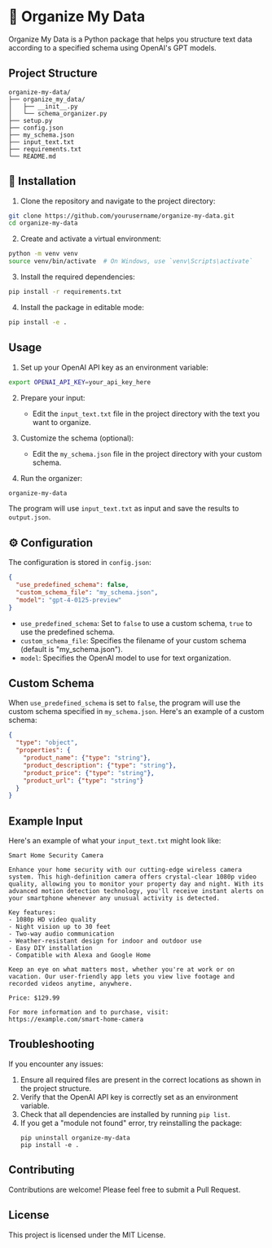 # 🧠 Organize My Data

Organize My Data is a Python package that helps you structure text data according to a specified schema using OpenAI's GPT models.

## Project Structure

```
organize-my-data/
├── organize_my_data/
│   ├── __init__.py
│   └── schema_organizer.py
├── setup.py
├── config.json
├── my_schema.json
├── input_text.txt
├── requirements.txt
└── README.md
```

## 🚀 Installation

1. Clone the repository and navigate to the project directory:

```bash
git clone https://github.com/yourusername/organize-my-data.git
cd organize-my-data
```

2. Create and activate a virtual environment:

```bash
python -m venv venv
source venv/bin/activate  # On Windows, use `venv\Scripts\activate`
```

3. Install the required dependencies:

```bash
pip install -r requirements.txt
```

4. Install the package in editable mode:

```bash
pip install -e .
```

## Usage

1. Set up your OpenAI API key as an environment variable:

```bash
export OPENAI_API_KEY=your_api_key_here
```

2. Prepare your input:
   - Edit the `input_text.txt` file in the project directory with the text you want to organize.

3. Customize the schema (optional):
   - Edit the `my_schema.json` file in the project directory with your custom schema.

4. Run the organizer:

```bash
organize-my-data
```

The program will use `input_text.txt` as input and save the results to `output.json`.

## ⚙️ Configuration

The configuration is stored in `config.json`:

```json
{
  "use_predefined_schema": false,
  "custom_schema_file": "my_schema.json",
  "model": "gpt-4-0125-preview"
}
```

- `use_predefined_schema`: Set to `false` to use a custom schema, `true` to use the predefined schema.
- `custom_schema_file`: Specifies the filename of your custom schema (default is "my_schema.json").
- `model`: Specifies the OpenAI model to use for text organization.

## Custom Schema

When `use_predefined_schema` is set to `false`, the program will use the custom schema specified in `my_schema.json`. Here's an example of a custom schema:

```json
{
  "type": "object",
  "properties": {
    "product_name": {"type": "string"},
    "product_description": {"type": "string"},
    "product_price": {"type": "string"},
    "product_url": {"type": "string"}
  }
}
```

## Example Input

Here's an example of what your `input_text.txt` might look like:

```
Smart Home Security Camera

Enhance your home security with our cutting-edge wireless camera system. This high-definition camera offers crystal-clear 1080p video quality, allowing you to monitor your property day and night. With its advanced motion detection technology, you'll receive instant alerts on your smartphone whenever any unusual activity is detected.

Key features:
- 1080p HD video quality
- Night vision up to 30 feet
- Two-way audio communication
- Weather-resistant design for indoor and outdoor use
- Easy DIY installation
- Compatible with Alexa and Google Home

Keep an eye on what matters most, whether you're at work or on vacation. Our user-friendly app lets you view live footage and recorded videos anytime, anywhere.

Price: $129.99

For more information and to purchase, visit: https://example.com/smart-home-camera
```

## Troubleshooting

If you encounter any issues:

1. Ensure all required files are present in the correct locations as shown in the project structure.
2. Verify that the OpenAI API key is correctly set as an environment variable.
3. Check that all dependencies are installed by running `pip list`.
4. If you get a "module not found" error, try reinstalling the package:
   ```
   pip uninstall organize-my-data
   pip install -e .
   ```

## Contributing

Contributions are welcome! Please feel free to submit a Pull Request.

## License

This project is licensed under the MIT License.
